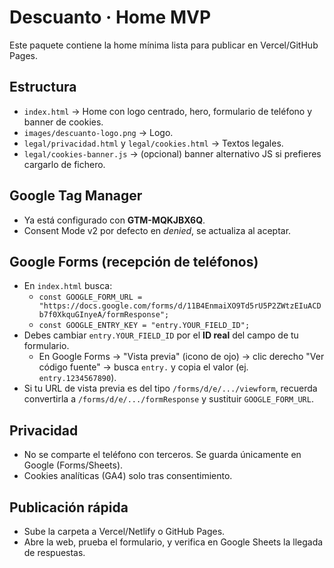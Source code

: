 # Descuanto · Home MVP

Este paquete contiene la home mínima lista para publicar en Vercel/GitHub Pages.

## Estructura
- `index.html` → Home con logo centrado, hero, formulario de teléfono y banner de cookies.
- `images/descuanto-logo.png` → Logo.
- `legal/privacidad.html` y `legal/cookies.html` → Textos legales.
- `legal/cookies-banner.js` → (opcional) banner alternativo JS si prefieres cargarlo de fichero.

## Google Tag Manager
- Ya está configurado con **GTM-MQKJBX6Q**.
- Consent Mode v2 por defecto en *denied*, se actualiza al aceptar.

## Google Forms (recepción de teléfonos)
- En `index.html` busca:
  - `const GOOGLE_FORM_URL = "https://docs.google.com/forms/d/11B4EnmaiXO9Td5rU5P2ZWtzEIuACDb7f0XkquGInyeA/formResponse";`
  - `const GOOGLE_ENTRY_KEY = "entry.YOUR_FIELD_ID";`
- Debes cambiar `entry.YOUR_FIELD_ID` por el **ID real** del campo de tu formulario.
  - En Google Forms → "Vista previa" (icono de ojo) → clic derecho "Ver código fuente" → busca `entry.` y copia el valor (ej. `entry.1234567890`).
- Si tu URL de vista previa es del tipo `/forms/d/e/.../viewform`, recuerda convertirla a `/forms/d/e/.../formResponse` y sustituir `GOOGLE_FORM_URL`.

## Privacidad
- No se comparte el teléfono con terceros. Se guarda únicamente en Google (Forms/Sheets).
- Cookies analíticas (GA4) solo tras consentimiento.

## Publicación rápida
- Sube la carpeta a Vercel/Netlify o GitHub Pages.
- Abre la web, prueba el formulario, y verifica en Google Sheets la llegada de respuestas.
